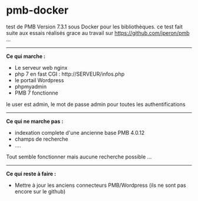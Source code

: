 # pmb-docker
test de PMB Version 7.3.1 sous Docker pour les bibliothèques.
ce test fait suite aux essais réalisés grace au travail sur https://github.com/jperon/pmb ...

----

**Ce qui marche :**

-  Le serveur web nginx
-  php 7 en fast CGI : http://SERVEUR/infos.php
-  le portail Wordpress
-  phpmyadmin
-  PMB 7 fonctionne 

le user est admin, le mot de passe admin pour toutes les authentifications

----

**Ce qui ne marche pas :**

 - indexation complete d'une ancienne base PMB 4.0.12
  - champs de recherche 
  - ....

Tout semble fonctionner mais aucune recherche possible ... 

----

**Ce qui reste à faire :**

- Mettre à jour les anciens connecteurs PMB/Wordpress (ils ne sont pas encore sur le github)
